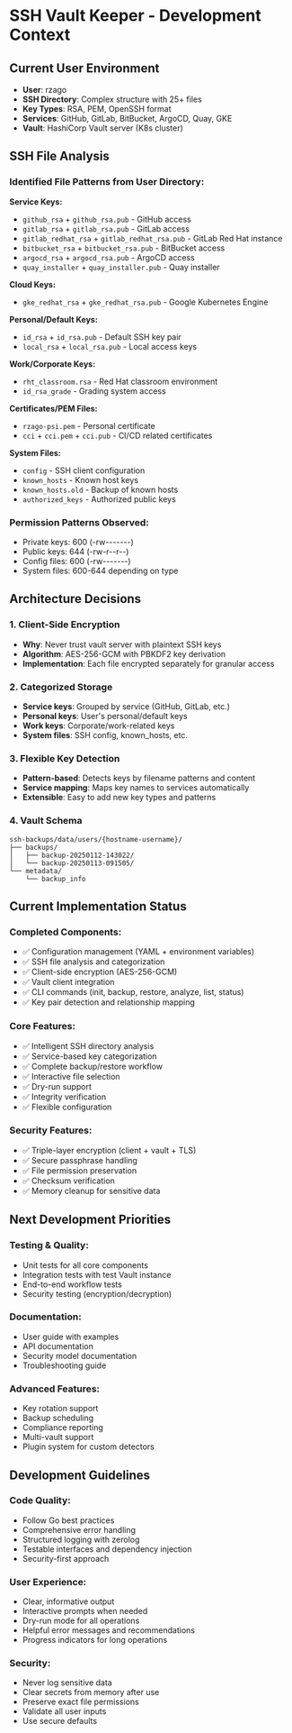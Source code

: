 # SSH Vault Keeper - Development Context

## Current User Environment
- **User**: rzago
- **SSH Directory**: Complex structure with 25+ files
- **Key Types**: RSA, PEM, OpenSSH format
- **Services**: GitHub, GitLab, BitBucket, ArgoCD, Quay, GKE
- **Vault**: HashiCorp Vault server (K8s cluster)

## SSH File Analysis

### Identified File Patterns from User Directory:

**Service Keys:**
- `github_rsa` + `github_rsa.pub` - GitHub access
- `gitlab_rsa` + `gitlab_rsa.pub` - GitLab access  
- `gitlab_redhat_rsa` + `gitlab_redhat_rsa.pub` - GitLab Red Hat instance
- `bitbucket_rsa` + `bitbucket_rsa.pub` - BitBucket access
- `argocd_rsa` + `argocd_rsa.pub` - ArgoCD access
- `quay_installer` + `quay_installer.pub` - Quay installer

**Cloud Keys:**
- `gke_redhat_rsa` + `gke_redhat_rsa.pub` - Google Kubernetes Engine

**Personal/Default Keys:**
- `id_rsa` + `id_rsa.pub` - Default SSH key pair
- `local_rsa` + `local_rsa.pub` - Local access keys

**Work/Corporate Keys:**
- `rht_classroom.rsa` - Red Hat classroom environment
- `id_rsa_grade` - Grading system access

**Certificates/PEM Files:**
- `rzago-psi.pem` - Personal certificate
- `cci` + `cci.pem` + `cci.pub` - CI/CD related certificates

**System Files:**
- `config` - SSH client configuration
- `known_hosts` - Known host keys
- `known_hosts.old` - Backup of known hosts
- `authorized_keys` - Authorized public keys

### Permission Patterns Observed:
- Private keys: 600 (-rw-------)
- Public keys: 644 (-rw-r--r--)  
- Config files: 600 (-rw-------)
- System files: 600-644 depending on type

## Architecture Decisions

### 1. Client-Side Encryption
- **Why**: Never trust vault server with plaintext SSH keys
- **Algorithm**: AES-256-GCM with PBKDF2 key derivation
- **Implementation**: Each file encrypted separately for granular access

### 2. Categorized Storage  
- **Service keys**: Grouped by service (GitHub, GitLab, etc.)
- **Personal keys**: User's personal/default keys
- **Work keys**: Corporate/work-related keys
- **System files**: SSH config, known_hosts, etc.

### 3. Flexible Key Detection
- **Pattern-based**: Detects keys by filename patterns and content
- **Service mapping**: Maps key names to services automatically
- **Extensible**: Easy to add new key types and patterns

### 4. Vault Schema
```
ssh-backups/data/users/{hostname-username}/
├── backups/
│   ├── backup-20250112-143022/
│   └── backup-20250113-091505/
└── metadata/
    └── backup_info
```

## Current Implementation Status

### Completed Components:
- ✅ Configuration management (YAML + environment variables)
- ✅ SSH file analysis and categorization  
- ✅ Client-side encryption (AES-256-GCM)
- ✅ Vault client integration
- ✅ CLI commands (init, backup, restore, analyze, list, status)
- ✅ Key pair detection and relationship mapping

### Core Features:
- ✅ Intelligent SSH directory analysis
- ✅ Service-based key categorization  
- ✅ Complete backup/restore workflow
- ✅ Interactive file selection
- ✅ Dry-run support
- ✅ Integrity verification
- ✅ Flexible configuration

### Security Features:
- ✅ Triple-layer encryption (client + vault + TLS)
- ✅ Secure passphrase handling
- ✅ File permission preservation
- ✅ Checksum verification
- ✅ Memory cleanup for sensitive data

## Next Development Priorities

### Testing & Quality:
- Unit tests for all core components
- Integration tests with test Vault instance
- End-to-end workflow tests
- Security testing (encryption/decryption)

### Documentation:
- User guide with examples
- API documentation
- Security model documentation  
- Troubleshooting guide

### Advanced Features:
- Key rotation support
- Backup scheduling
- Compliance reporting
- Multi-vault support
- Plugin system for custom detectors

## Development Guidelines

### Code Quality:
- Follow Go best practices
- Comprehensive error handling
- Structured logging with zerolog
- Testable interfaces and dependency injection
- Security-first approach

### User Experience:
- Clear, informative output
- Interactive prompts when needed
- Dry-run mode for all operations
- Helpful error messages and recommendations
- Progress indicators for long operations

### Security:
- Never log sensitive data
- Clear secrets from memory after use
- Preserve exact file permissions
- Validate all user inputs
- Use secure defaults
